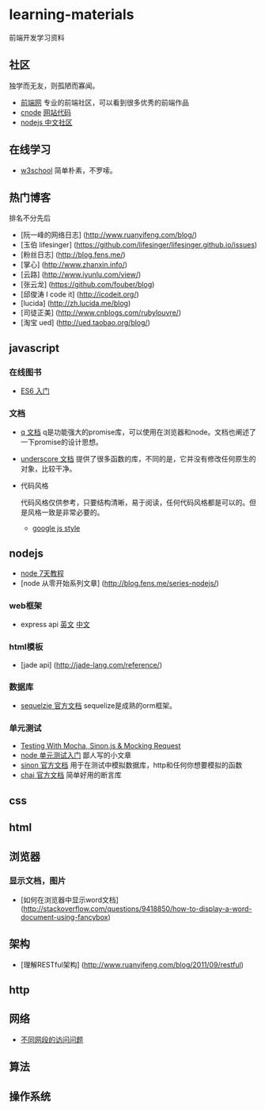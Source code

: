 # learning-materials
前端开发学习资料

## 社区
独学而无友，则孤陋而寡闻。
* [前端网](http://www.w3cfuns.com/portal.php) 专业的前端社区，可以看到很多优秀的前端作品
* [cnode](https://cnodejs.org/) [网站代码](https://github.com/cnodejs/nodeclub/)
* [nodejs 中文社区](http://www.nodejs.net/)

## 在线学习
* [w3school](http://www.w3school.com.cn/index.html) 简单朴素，不罗嗦。

## 热门博客
排名不分先后
* [阮一峰的网络日志] (http://www.ruanyifeng.com/blog/)
* [玉伯 lifesinger] (https://github.com/lifesinger/lifesinger.github.io/issues)
* [粉丝日志] (http://blog.fens.me/)
* [掌心] (http://www.zhanxin.info/)
* [云路] (http://www.iyunlu.com/view/)
* [张云龙] (https://github.com/fouber/blog)
* [邱俊涛 I code it] (http://icodeit.org/)
* [lucida] (http://zh.lucida.me/blog)
* [司徒正美] (http://www.cnblogs.com/rubylouvre/)
* [淘宝 ued] (http://ued.taobao.org/blog/)

## javascript

### 在线图书
* [ES6 入门](http://es6.ruanyifeng.com/)

### 文档
* [q 文档](http://documentup.com/kriskowal/q/) q是功能强大的promise库，可以使用在浏览器和node。文档也阐述了一下promise的设计思想。
* [underscore 文档](http://underscorejs.org/) 提供了很多函数的库，不同的是，它并没有修改任何原生的对象，比较干净。
* 代码风格

  代码风格仅供参考，只要结构清晰，易于阅读，任何代码风格都是可以的。但是风格一致是非常必要的。
  * [google js style](http://google-styleguide.googlecode.com/svn/trunk/javascriptguide.xml)

## nodejs
* [node 7天教程](http://www.lvtao.net/content/book/node.js.htm)
* [node 从零开始系列文章] (http://blog.fens.me/series-nodejs/)

### web框架
* express api [英文](http://expressjs.com/4x/api.html) [中文](http://www.expressjs.com.cn/4x/api.html)

### html模板
* [jade api] (http://jade-lang.com/reference/)

### 数据库
* [sequelzie 官方文档](http://sequelize.readthedocs.org/en/latest/) sequelize是成熟的orm框架。

### 单元测试
* [Testing With Mocha, Sinon.js & Mocking Request](http://bulkan-evcimen.com/testing_with_mocha_sinon)
* [node 单元测试入门](http://blog.csdn.net/wp270280522/article/details/48734409) 鄙人写的小文章
* [sinon 官方文档](http://sinonjs.org/docs/) 用于在测试中模拟数据库，http和任何你想要模拟的函数
* [chai 官方文档](http://chaijs.com/) 简单好用的断言库


## css


## html

## 浏览器

### 显示文档，图片
* [如何在浏览器中显示word文档] (http://stackoverflow.com/questions/9418850/how-to-display-a-word-document-using-fancybox)


## 架构
* [理解RESTful架构] (http://www.ruanyifeng.com/blog/2011/09/restful)


## http


## 网络
* [不同网段的访问问题](http://networkengineering.stackexchange.com/questions/10530/ping-between-different-subnet-across-a-link)

## 算法


## 操作系统



